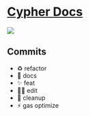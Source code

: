 # [Cypher Docs](https://docs.cyphersecurity.xyz/)

[![](https://vercel.com/button)](https://vercel.com/import/git?s=https%3A%2F%2Fgithub.com%2Fshuding%2Fnextra&c=1)

## Commits

- ♻️ refactor
- 📝 docs
- ✨ feat
- 👷‍♂️ edit
- 🎨 cleanup
- ⚡️ gas optimize
